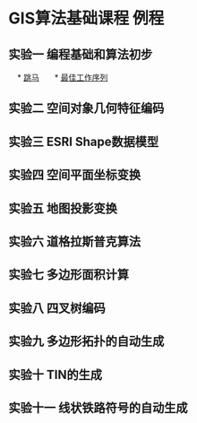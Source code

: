 # GIS算法基础课程 例程

  ## 实验一 编程基础和算法初步
     * [跳马]()  
     * [最佳工作序列](http://www.geothinking.cn/gisalgorithm_examples/public/zuijiaxulie.html)  
  ## 实验二 空间对象几何特征编码
  ## 实验三 ESRI Shape数据模型
  ## 实验四 空间平面坐标变换
  ## 实验五 地图投影变换
  ## 实验六 道格拉斯普克算法
  ## 实验七 多边形面积计算
  ## 实验八 四叉树编码
  ## 实验九 多边形拓扑的自动生成
  ## 实验十 TIN的生成
  ## 实验十一 线状铁路符号的自动生成
